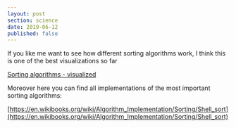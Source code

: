 ```yaml
---
layout: post
section: science
date: 2019-06-12
published: false
---
```


If you like me want to see how different sorting algorithms work, I think this is one of the best visualizations so far

[Sorting algorithms - visualized](https://sorting.at)

Moreover here you can find all implementations of the most important sorting algorithms:

[https://en.wikibooks.org/wiki/Algorithm_Implementation/Sorting/Shell_sort](https://en.wikibooks.org/wiki/Algorithm_Implementation/Sorting/Shell_sort)
